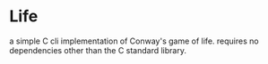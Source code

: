 # Life
a simple C cli implementation of Conway's game of life. requires no dependencies other than the C standard library.
